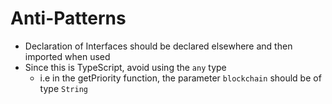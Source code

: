 # Anti-Patterns

- Declaration of Interfaces should be declared elsewhere and then imported when used
- Since this is TypeScript, avoid using the `any` type
    - i.e in the getPriority function, the parameter `blockchain` should be of type `String` 
